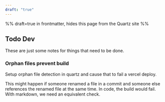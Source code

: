 ```yaml
---
draft: "true"
---
```

%% draft=true in frontmatter, hides this page from the Quartz site %%
## Todo Dev

These are just some notes for things that need to be done.

### Orphan files prevent build

Setup orphan file detection in quartz and cause that to fail a vercel deploy.

This might happen if someone renamed a file in a commit and someone else references the renamed file at the same time. In code, the build would fail. With markdown, we need an equivalent check.

